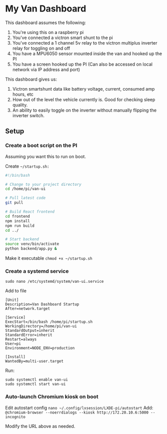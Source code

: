 # My Van Dashboard
This dashboard assumes the following:
1. You're using this on a raspberry pi
2. You've connected a victron smart shunt to the pi
3. You've connected a 1 channel 5v relay to the victron multiplus inverter relay for toggling on and off
4. You have a MPU6050 sensor mounted inside the van and hooked up the PI
5. You have a screen hooked up the PI (Can also be accessed on local network via IP address and port)

This dashboard gives us:
1. Victron smartshunt data like battery voltage, current, consumed amp hours, etc
2. How out of the level the vehicle currently is. Good for checking sleep quality.
3. An ability to easily toggle on the inverter without manually flipping the inverter switch.


## Setup

### Create a boot script on the PI
Assuming you want this to run on boot.


Create `~/startup.sh:`
```bash
#!/bin/bash

# Change to your project directory
cd /home/pi/van-ui

# Pull latest code
git pull

# Build React frontend
cd frontend
npm install
npm run build
cd ../

# Start backend
source venv/bin/activate
python backend/app.py &
```

Make it executable `chmod +x ~/startup.sh`

### Create a systemd service
`sudo nano /etc/systemd/system/van-ui.service`

Add to file
```
[Unit]
Description=Van Dashboard Startup
After=network.target

[Service]
ExecStart=/bin/bash /home/pi/startup.sh
WorkingDirectory=/home/pi/van-ui
StandardOutput=inherit
StandardError=inherit
Restart=always
User=pi
Environment=NODE_ENV=production

[Install]
WantedBy=multi-user.target
```

Run:
```
sudo systemctl enable van-ui
sudo systemctl start van-ui
```

### Auto-launch Chromium kiosk on boot

Edit autostart config
`nano ~/.config/lxsession/LXDE-pi/autostart`
Add:
`@chromium-browser --noerrdialogs --kiosk http://172.20.10.6:5000 --incognito`

Modify the URL above as needed.


